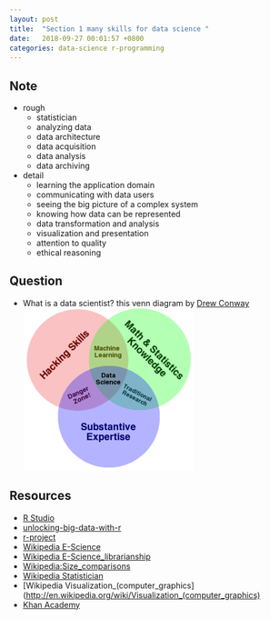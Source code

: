 ```yaml
---
layout: post
title:  "Section 1 many skills for data science "
date:   2018-09-27 00:01:57 +0800
categories: data-science r-programming
---
```

## Note
* rough
	* statistician
	* analyzing data
	* data architecture
	* data acquisition
	* data analysis
	* data archiving
* detail
	* learning the application domain
	* communicating with data users
	* seeing the big picture of a complex system
	* knowing how data can be represented
	* data transformation and analysis
	* visualization and presentation
	* attention to quality
	* ethical reasoning

## Question
* What is a data scientist? this venn diagram by [Drew Conway](http://drewconway.com/zia/2013/3/26/the-data-science-venn-diagram)  
![Data_Science_VD-300x286](/assets/Data_Science_VD-300x286.png)
	
## Resources
* [R Studio](http://rstudio.org/)
* [unlocking-big-data-with-r](http://www.readwriteweb.com/hack/2011/09/unlocking-big-data-with-r.php)
* [r-project](http://www.r-project.org/)
* [Wikipedia E-Science](http://en.wikipedia.org/wiki/E-Science)
* [Wikipedia E-Science_librarianship](http://en.wikipedia.org/wiki/E-Science_librarianship)
* [Wikipedia:Size_comparisons](http://en.wikipedia.org/wiki/Wikipedia:Size_comparisons)
* [Wikipedia Statistician](http://en.wikipedia.org/wiki/Statistician)
* [Wikipedia Visualization_(computer_graphics](http://en.wikipedia.org/wiki/Visualization_(computer_graphics)
* [Khan Academy](http://www.khanacademy.org/)


